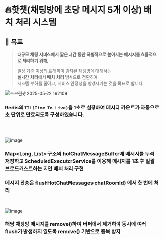 
# 🔥핫챗(채팅방에 초당 메시지 5개 이상) 배치 처리 시스템

## 🎯 목표

> **대규모 채팅 서비스에서 짧은 시간 동안 폭발적으로 쏟아지는 메시지를 효율적으로 처리하기 위해,**
> 
> 일정 기준 이상의 트래픽이 감지된 채팅방에 대해서는  
> **실시간 처리**에서 **배치 처리 방식**으로 전환하여  
> 시스템 부하를 줄이고, 서비스 안정성을 향상시키는 것을 목표로 합니다.

![스크린샷 2025-05-22 162109](https://github.com/user-attachments/assets/90e27f1f-c7f3-435e-b398-60788f73f2b4)

### Redis의 `TTL(Time To Live)`을 **1초로 설정**하여 메시지 카운트가 자동으로 **초 단위로 만료**되도록 구성하였습니다.

<br>
<br>


![image](https://github.com/user-attachments/assets/e90a18b6-84fd-4bd5-ba39-104c8888e876)
### Map<Long, List<String>> 구조의 hotChatMessageBuffer에 메시지를 누적 저장하고 ScheduledExecutorService를 이용해 메시지를 1초 후 일괄 브로드캐스트하는 지연 배치 처리 구현
### 메시지 전송은 flushHotChatMessages(chatRoomId) 에서 한 번에 처리

<br>

![image](https://github.com/user-attachments/assets/f696e344-b00e-40be-9341-083e12533bfd)
### 해당 채팅방 메시지를 remove()하여 버퍼에서 제거하여 동시에 여러 flush가 발생하지 않도록 remove() 기반으로 중복 방지
